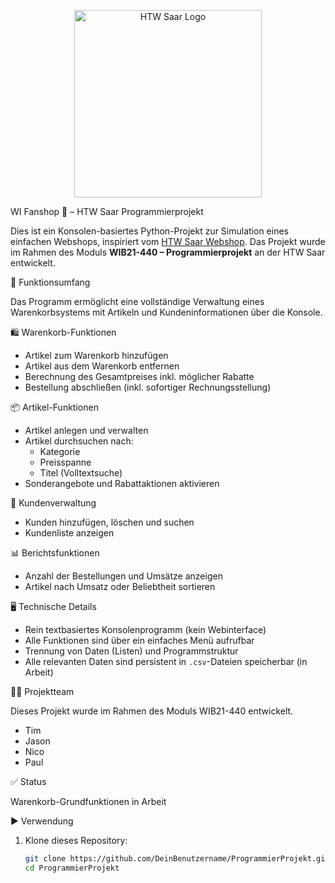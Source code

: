 <p align="center">
  <img src="https://www.htwsaar.de/resolveuid/f734c9d1ce1949fd9bb905bbdc416aaa" alt="HTW Saar Logo" width="300"/>
</p>
 WI Fanshop 🛒 – HTW Saar Programmierprojekt

Dies ist ein Konsolen-basiertes Python-Projekt zur Simulation eines einfachen Webshops, inspiriert vom [HTW Saar Webshop](https://htwsaar-webshop.de/). Das Projekt wurde im Rahmen des Moduls **WIB21-440 – Programmierprojekt** an der HTW Saar entwickelt.

 🔧 Funktionsumfang

Das Programm ermöglicht eine vollständige Verwaltung eines Warenkorbsystems mit Artikeln und Kundeninformationen über die Konsole.

 🛍️ Warenkorb-Funktionen
- Artikel zum Warenkorb hinzufügen
- Artikel aus dem Warenkorb entfernen
- Berechnung des Gesamtpreises inkl. möglicher Rabatte
- Bestellung abschließen (inkl. sofortiger Rechnungsstellung)

 📦 Artikel-Funktionen
- Artikel anlegen und verwalten
- Artikel durchsuchen nach:
  - Kategorie
  - Preisspanne
  - Titel (Volltextsuche)
- Sonderangebote und Rabattaktionen aktivieren

 👥 Kundenverwaltung
- Kunden hinzufügen, löschen und suchen
- Kundenliste anzeigen

 📊 Berichtsfunktionen
- Anzahl der Bestellungen und Umsätze anzeigen
- Artikel nach Umsatz oder Beliebtheit sortieren

 🖥️ Technische Details
- Rein textbasiertes Konsolenprogramm (kein Webinterface)
- Alle Funktionen sind über ein einfaches Menü aufrufbar
- Trennung von Daten (Listen) und Programmstruktur
- Alle relevanten Daten sind persistent in `.csv`-Dateien speicherbar (in Arbeit)

👨‍💻 Projektteam

Dieses Projekt wurde im Rahmen des Moduls WIB21-440 entwickelt.
- Tim
- Jason
- Nico
- Paul

✅ Status

Warenkorb-Grundfunktionen in Arbeit


 ▶️ Verwendung

1. Klone dieses Repository:
   ```bash
   git clone https://github.com/DeinBenutzername/ProgrammierProjekt.git
   cd ProgrammierProjekt

